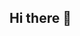 ## Hi there 👋

<!--
**dilrubasaran/dilrubasaran** is a ✨ _special_ ✨ repository because its `README.md` (this file) appears on your GitHub profile.

<h1 align="center">Hi 👋, I'm Dilruba Başaran</h1>
<h3 align="center">A passionate full-stack developer from Turkey</h3>

- 🌱 I’m currently working on **.Net Core, Flutter**
- 👯 I’m looking to collaborate on **Html, Css, React, C#,**
- 📫 How to reach me: **dilrubabasarann@gmail.com**

---

<h3 align="left">Connect with me:</h3>
<p align="left">
<a href="https://linkedin.com/in/dilrubasaran/" target="blank">
  <img align="center" src="https://cdn.jsdelivr.net/npm/simple-icons@3.0.1/icons/linkedin.svg" alt="LinkedIn" height="30" width="40" />
</a>
</p>

---

### Languages and Tools:
<p align="left">
  <img src="https://cdn.jsdelivr.net/gh/devicons/devicon/icons/javascript/javascript-original.svg" alt="JavaScript" width="40" height="40"/>
  <img src="https://cdn.jsdelivr.net/gh/devicons/devicon/icons/html5/html5-original.svg" alt="HTML5" width="40" height="40"/>
  <img src="https://cdn.jsdelivr.net/gh/devicons/devicon/icons/css3/css3-original.svg" alt="CSS3" width="40" height="40"/>
  <img src="https://cdn.jsdelivr.net/gh/devicons/devicon@latest/icons/dotnetcore/dotnetcore-original.svg" alt=".Net Core"  width="40" height="40" />
  <img src="https://cdn.jsdelivr.net/gh/devicons/devicon/icons/flutter/flutter-original.svg" alt="Flutter" width="40" height="40"/>
</p>

---

### 📊 GitHub Stats:
<div>
  <img align="left" src="https://github-readme-stats.vercel.app/api/top-langs?username=yourusername&show_icons=true&locale=en&layout=compact" alt="Top Languages" />
</div>

<div>
  <img align="center" src="https://github-readme-stats.vercel.app/api?username=yourusername&show_icons=true&locale=en" alt="GitHub Stats" />
</div>

---

### 🔥 Contributions:
<p align="center">
  <img src="https://github-readme-streak-stats.herokuapp.com/?user=yourusername&" alt="GitHub Streak" />
</p>
